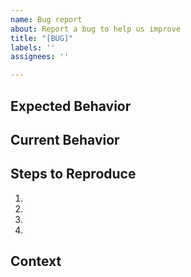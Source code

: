 ```yaml
---
name: Bug report
about: Report a bug to help us improve
title: "[BUG]"
labels: ''
assignees: ''

---
```


## Expected Behavior

<!--- Tell us what should happen -->

## Current Behavior

<!--- Tell us what happens instead of the expected behavior -->

<!--- A clear and concise description of what the bug is. -->

## Steps to Reproduce

<!--- Provide a link to a live example, or an unambiguous set of steps to -->
<!--- reproduce this bug. Include code to reproduce, if relevant -->

1.
2.
3.
4.

## Context

<!--- How has this issue affected you? What are you trying to accomplish? -->
<!--- Providing context helps us come up with a solution that is most useful in the real world -->
<!--- eg: Node.js Version -->
